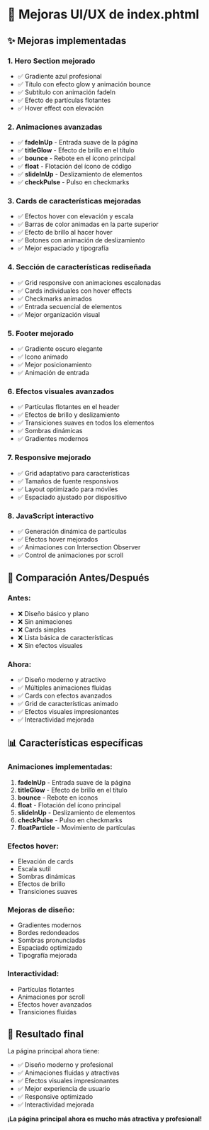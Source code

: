# 🎨 Mejoras UI/UX de index.phtml

## ✨ Mejoras implementadas

### 1. **Hero Section mejorado**
- ✅ Gradiente azul profesional
- ✅ Título con efecto glow y animación bounce
- ✅ Subtítulo con animación fadeIn
- ✅ Efecto de partículas flotantes
- ✅ Hover effect con elevación

### 2. **Animaciones avanzadas**
- ✅ **fadeInUp** - Entrada suave de la página
- ✅ **titleGlow** - Efecto de brillo en el título
- ✅ **bounce** - Rebote en el ícono principal
- ✅ **float** - Flotación del ícono de código
- ✅ **slideInUp** - Deslizamiento de elementos
- ✅ **checkPulse** - Pulso en checkmarks

### 3. **Cards de características mejoradas**
- ✅ Efectos hover con elevación y escala
- ✅ Barras de color animadas en la parte superior
- ✅ Efecto de brillo al hacer hover
- ✅ Botones con animación de deslizamiento
- ✅ Mejor espaciado y tipografía

### 4. **Sección de características rediseñada**
- ✅ Grid responsive con animaciones escalonadas
- ✅ Cards individuales con hover effects
- ✅ Checkmarks animados
- ✅ Entrada secuencial de elementos
- ✅ Mejor organización visual

### 5. **Footer mejorado**
- ✅ Gradiente oscuro elegante
- ✅ Icono animado
- ✅ Mejor posicionamiento
- ✅ Animación de entrada

### 6. **Efectos visuales avanzados**
- ✅ Partículas flotantes en el header
- ✅ Efectos de brillo y deslizamiento
- ✅ Transiciones suaves en todos los elementos
- ✅ Sombras dinámicas
- ✅ Gradientes modernos

### 7. **Responsive mejorado**
- ✅ Grid adaptativo para características
- ✅ Tamaños de fuente responsivos
- ✅ Layout optimizado para móviles
- ✅ Espaciado ajustado por dispositivo

### 8. **JavaScript interactivo**
- ✅ Generación dinámica de partículas
- ✅ Efectos hover mejorados
- ✅ Animaciones con Intersection Observer
- ✅ Control de animaciones por scroll

## 🎯 Comparación Antes/Después

### **Antes:**
- ❌ Diseño básico y plano
- ❌ Sin animaciones
- ❌ Cards simples
- ❌ Lista básica de características
- ❌ Sin efectos visuales

### **Ahora:**
- ✅ Diseño moderno y atractivo
- ✅ Múltiples animaciones fluidas
- ✅ Cards con efectos avanzados
- ✅ Grid de características animado
- ✅ Efectos visuales impresionantes
- ✅ Interactividad mejorada

## 📊 Características específicas

### **Animaciones implementadas:**
1. **fadeInUp** - Entrada suave de la página
2. **titleGlow** - Efecto de brillo en el título
3. **bounce** - Rebote en iconos
4. **float** - Flotación del ícono principal
5. **slideInUp** - Deslizamiento de elementos
6. **checkPulse** - Pulso en checkmarks
7. **floatParticle** - Movimiento de partículas

### **Efectos hover:**
- Elevación de cards
- Escala sutil
- Sombras dinámicas
- Efectos de brillo
- Transiciones suaves

### **Mejoras de diseño:**
- Gradientes modernos
- Bordes redondeados
- Sombras pronunciadas
- Espaciado optimizado
- Tipografía mejorada

### **Interactividad:**
- Partículas flotantes
- Animaciones por scroll
- Efectos hover avanzados
- Transiciones fluidas

## 🚀 Resultado final

La página principal ahora tiene:
- ✅ Diseño moderno y profesional
- ✅ Animaciones fluidas y atractivas
- ✅ Efectos visuales impresionantes
- ✅ Mejor experiencia de usuario
- ✅ Responsive optimizado
- ✅ Interactividad mejorada

**¡La página principal ahora es mucho más atractiva y profesional!**
